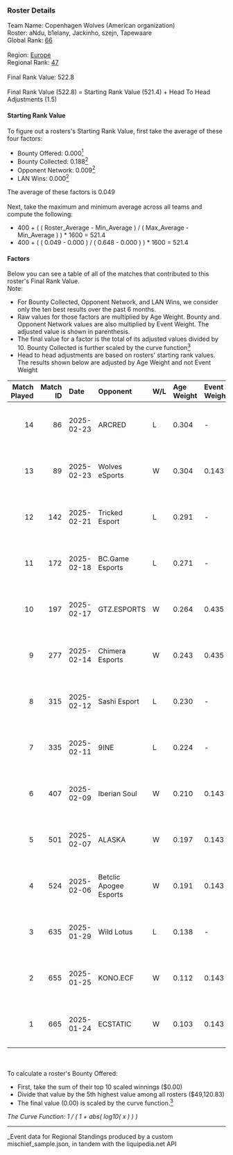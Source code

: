 ### Roster Details<br />
Team Name: Copenhagen Wolves (American organization)<br />
Roster: aNdu, b1elany, Jackinho, szejn, Tapewaare<br />
Global Rank: [66](../../standings_global_2025_07_07.md)<br />
<br />
Region: [Europe]( ../../standings_europe_2025_07_07.md)<br />
Regional Rank: [47]( ../../standings_europe_2025_07_07.md)<br />
<br />
Final Rank Value:  522.8<br />
<br />
Final Rank Value (522.8) = Starting Rank Value (521.4) + Head To Head Adjustments (1.5)<br />

#### Starting Rank Value<br />
To figure out a rosters's Starting Rank Value, first take the average of these four factors:<br />
- Bounty Offered: 0.000[<sup>1</sup>](#table2)
- Bounty Collected: 0.188[<sup>2</sup>](#table1)
- Opponent Network: 0.009[<sup>2</sup>](#table1)
- LAN Wins: 0.000[<sup>2</sup>](#table1)

The average of these factors is 0.049<br />
<br />
Next, take the maximum and minimum average across all teams and compute the following:<br />
- 400 + ( ( Roster_Average - Min_Average ) / ( Max_Average - Min_Average ) ) * 1600 = 521.4
- 400 + ( ( 0.049 - 0.000 ) / ( 0.648 - 0.000 ) ) * 1600 = 521.4


#### Factors<br />
Below you can see a table of all of the matches that contributed to this roster's Final Rank Value.<br />
Note:<br />

- For Bounty Collected, Opponent Network, and LAN Wins, we consider only the ten best results over the past 6 months.
- Raw values for those factors are multiplied by Age Weight. Bounty and Opponent Network values are also multiplied by Event Weight. The adjusted value is shown in parenthesis.
- The final value for a factor is the total of its adjusted values divided by 10. Bounty Collected is further scaled by the curve function[<sup>3</sup>](#curveFunction)
- Head to head adjustments are based on rosters' starting rank values. The results shown below are adjusted by Age Weight and not Event Weight
<span id="table1"></span><br />


| Match Played | Match ID | Date       | Opponent               | W/L | Age Weight | Event Weight | Bounty Collected | Opponent Network | LAN Wins  | H2H Adj. | Roster                                    |
| -: | -: | :- | :- | :- | :- | :- | :- | :- | :- | -: | :- |
|           14 |       86 | 2025-02-23 | ARCRED                 | L   | 0.304      | -            | -                | -                | -         |    -6.35 | aNdu, b1elany, Jackinho, szejn, Tapewaare |
|           13 |       89 | 2025-02-23 | Wolves eSports         | W   | 0.304      | 0.143        | 0.000 (0.000)    | 0.000 (0.000)    | 0 (0.000) |     3.10 | aNdu, b1elany, Jackinho, szejn, Tapewaare |
|           12 |      142 | 2025-02-21 | Tricked Esport         | L   | 0.291      | -            | -                | -                | -         |    -6.13 | aNdu, b1elany, Jackinho, szejn, Tapewaare |
|           11 |      172 | 2025-02-18 | BC.Game Esports        | L   | 0.271      | -            | -                | -                | -         |    -0.82 | aNdu, b1elany, Jackinho, szejn, Tapewaare |
|           10 |      197 | 2025-02-17 | GTZ.ESPORTS            | W   | 0.264      | 0.435        | 0.000 (0.000)    | 0.228 (0.026)    | 0 (0.000) |     4.45 | aNdu, b1elany, Jackinho, szejn, Tapewaare |
|            9 |      277 | 2025-02-14 | Chimera Esports        | W   | 0.243      | 0.435        | 0.000 (0.000)    | 0.000 (0.000)    | 0 (0.000) |     2.50 | aNdu, b1elany, Jackinho, szejn, Tapewaare |
|            8 |      315 | 2025-02-12 | Sashi Esport           | L   | 0.230      | -            | -                | -                | -         |    -3.32 | aNdu, b1elany, Jackinho, szejn, Tapewaare |
|            7 |      335 | 2025-02-11 | 9INE                   | L   | 0.224      | -            | -                | -                | -         |    -3.41 | aNdu, b1elany, Jackinho, szejn, Tapewaare |
|            6 |      407 | 2025-02-09 | Iberian Soul           | W   | 0.210      | 0.143        | 0.000 (0.000)    | 0.654 (0.020)    | 0 (0.000) |     2.27 | aNdu, b1elany, Jackinho, szejn, Tapewaare |
|            5 |      501 | 2025-02-07 | ALASKA                 | W   | 0.197      | 0.143        | 0.017 (0.000)    | 0.519 (0.015)    | 0 (0.000) |     5.81 | aNdu, b1elany, Jackinho, szejn, Tapewaare |
|            4 |      524 | 2025-02-06 | Betclic Apogee Esports | W   | 0.191      | 0.143        | 0.000 (0.000)    | 0.460 (0.013)    | 0 (0.000) |     3.39 | aNdu, b1elany, Jackinho, szejn, Tapewaare |
|            3 |      635 | 2025-01-29 | Wild Lotus             | L   | 0.138      | -            | -                | -                | -         |    -2.88 | aNdu, b1elany, Jackinho, szejn, Tapewaare |
|            2 |      655 | 2025-01-25 | KONO.ECF               | W   | 0.112      | 0.143        | 0.000 (0.000)    | 0.383 (0.006)    | 0 (0.000) |     1.20 | aNdu, b1elany, Jackinho, szejn, Tapewaare |
|            1 |      665 | 2025-01-24 | ECSTATIC               | W   | 0.103      | 0.143        | 0.000 (0.000)    | 0.735 (0.011)    | 0 (0.000) |     1.66 | aNdu, b1elany, Jackinho, szejn, Tapewaare |

<br />
<span id="table2"></span><br />
To calculate a roster's Bounty Offered:<br />

- First, take the sum of their top 10 scaled winnings ($0.00)
- Divide that value by the 5th highest value among all rosters ($49,120.83)
- The final value (0.00) is scaled by the curve function.[<sup>3</sup>](#curveFunction)

<span id="curveFunction"></span>_The Curve Function: 1 / ( 1 + abs( log10( x ) ) )_<br />

---
_Event data for Regional Standings produced by a custom mischief_sample.json, in tandem with the liquipedia.net API<br />
